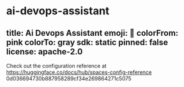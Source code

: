 
# ai-devops-assistant

title: Ai Devops Assistant
emoji: 🐠
colorFrom: pink
colorTo: gray
sdk: static
pinned: false
license: apache-2.0
---

Check out the configuration reference at https://huggingface.co/docs/hub/spaces-config-reference
 0d036694730b887958289cf34e269864271c5075
